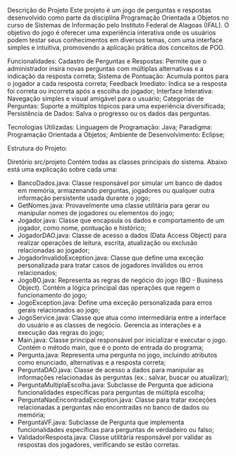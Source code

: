 Descrição do Projeto
Este projeto é um jogo de perguntas e respostas desenvolvido como parte da disciplina Programação Orientada a Objetos no curso de Sistemas de Informação pelo Instituto Federal de Alagoas (IFAL). O objetivo do jogo é oferecer uma experiência interativa onde os usuários podem testar seus conhecimentos em diversos temas, com uma interface simples e intuitiva, promovendo a aplicação prática dos conceitos de POO.

Funcionalidades:
Cadastro de Perguntas e Respostas: Permite que o administrador insira novas perguntas com múltiplas alternativas e a indicação da resposta correta;
Sistema de Pontuação: Acumula pontos para o jogador a cada resposta correta;
Feedback Imediato: Indica se a resposta foi correta ou incorreta após a escolha do jogador;
Interface Interativa: Navegação simples e visual amigável para o usuário;
Categorias de Perguntas: Suporte a múltiplos tópicos para uma experiência diversificada;
Persistência de Dados: Salva o progresso ou os dados das perguntas.

Tecnologias Utilizadas:
Linguagem de Programação: Java;
Paradigma: Programação Orientada a Objetos;
Ambiente de Desenvolvimento: Eclipse;

Estrutura do Projeto:

Diretório src/projeto
Contém todas as classes principais do sistema. Abaixo está uma explicação sobre cada uma:

* BancoDados.java: Classe responsável por simular um banco de dados em memória, armazenando perguntas, jogadores ou qualquer outra informação persistente usada durante o jogo;
* GetNomes.java: Provavelmente uma classe utilitária para gerar ou manipular nomes de jogadores ou elementos do jogo;
* Jogador.java: Classe que encapsula os dados e comportamento de um jogador, como nome, pontuação e histórico;
* JogadorDAO.java: Classe de acesso a dados (Data Access Object) para realizar operações de leitura, escrita, atualização ou exclusão relacionadas ao jogador;
* JogadorInvalidoException.java: Classe que define uma exceção personalizada para tratar casos de jogadores inválidos ou erros relacionados;
* JogoBO.java: Representa as regras de negócio do jogo (BO - Business Object). Contém a lógica principal das operações que regem o funcionamento do jogo;
* JogoException.java: Define uma exceção personalizada para erros gerais relacionados ao jogo;
* JogoService.java: Classe que atua como intermediária entre a interface do usuário e as classes de negócio. Gerencia as interações e a execução das regras do jogo;
* Main.java: Classe principal responsável por inicializar e executar o jogo. Contém o método main, que é o ponto de entrada do programa;
* Pergunta.java: Representa uma pergunta no jogo, incluindo atributos como enunciado, alternativas e a resposta correta;
* PerguntaDAO.java: Classe de acesso a dados para manipular as informações relacionadas às perguntas (ex.: salvar, buscar ou atualizar);
* PerguntaMultiplaEscolha.java: Subclasse de Pergunta que adiciona funcionalidades específicas para perguntas de múltipla escolha;
* PerguntaNaoEncontradaException.java: Classe para tratar exceções relacionadas a perguntas não encontradas no banco de dados ou memória;
* PerguntaVF.java: Subclasse de Pergunta que implementa funcionalidades específicas para perguntas de verdadeiro ou falso;
* ValidadorResposta.java: Classe utilitária responsável por validar as respostas dos jogadores, verificando se estão corretas.

